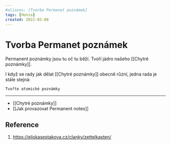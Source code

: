 ```yaml
---
#aliases: [Tvorba Permanet poznámek]
tags: [Honza]
created: 2022-02-08
---
```


# Tvorba Permanet poznámek
Permanent poznámky jsou tu oč tu běží. 
Tvoří jádro našeho [[Chytré poznámky]].

I když se rady jak dělat [[Chytré poznámky]] obecně různí, jedna rada je stále stejná:

~~~ad-warning
Tvořte atomické poznámky
~~~


---
- [[Chytré poznámky]]
- [[Jak provazovat Permanent notes]]

## Reference
1. https://eliskasestakova.cz/clanky/zettelkasten/